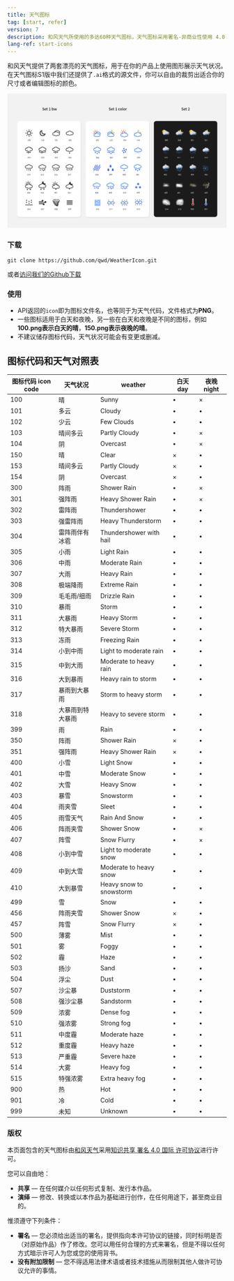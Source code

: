 ```yaml
---
title: 天气图标
tag: [start, refer]
version: 7
description: 和风天气所使用的多达60种天气图标，天气图标采用署名-非商业性使用 4.0 中国大陆 (CC BY-NC 4.0 CN)许可协议授权
lang-ref: start-icons
---
```


和风天气提供了两套漂亮的天气图标，用于在你的产品上使用图形展示天气状况。在天气图标S1版中我们还提供了`.ai`格式的源文件，你可以自由的裁剪出适合你的尺寸或者编辑图标的颜色。

![图标截图](/assets/images/qweather-icon-screenshot.png)

### 下载

```
git clone https://github.com/qwd/WeatherIcon.git
```

或者[访问我们的Github下载](https://github.com/qwd/WeatherIcon)

### 使用
* API返回的`icon`即为图标文件名，也等同于为天气代码，文件格式为**PNG**。
* 一些图标适用于白天和夜晚，另一些在白天和夜晚是不同的图标，例如**100.png表示白天的晴**，**150.png表示夜晚的晴**。
* 不建议储存图标代码，天气状况可能会有变更或删减。

## 图标代码和天气对照表

| 图标代码 icon code | 天气状况         | weather                 | 白天 day | 夜晚 night |
| ------------------ | ---------------- | ----------------------- | -------- | ---------- |
| 100                | 晴               | Sunny                   | &bull;   | &times;    |
| 101                | 多云             | Cloudy                  | &bull;   | &bull;     |
| 102                | 少云             | Few Clouds              | &bull;   | &bull;     |
| 103                | 晴间多云         | Partly Cloudy           | &bull;   | &times;    |
| 104                | 阴               | Overcast                | &bull;   | &times;    |
| 150                | 晴               | Clear                   | &times;  | &bull;     |
| 153                | 晴间多云         | Partly Cloudy           | &times;  | &bull;     |
| 154                | 阴               | Overcast                | &times;  | &bull;     |
| 300                | 阵雨             | Shower Rain             | &bull;   | &times;    |
| 301                | 强阵雨           | Heavy Shower Rain       | &bull;   | &times;    |
| 302                | 雷阵雨           | Thundershower           | &bull;   | &bull;     |
| 303                | 强雷阵雨         | Heavy Thunderstorm      | &bull;   | &bull;     |
| 304                | 雷阵雨伴有冰雹   | Thundershower with hail | &bull;   | &bull;     |
| 305                | 小雨             | Light Rain              | &bull;   | &bull;     |
| 306                | 中雨             | Moderate Rain           | &bull;   | &bull;     |
| 307                | 大雨             | Heavy Rain              | &bull;   | &bull;     |
| 308                | 极端降雨         | Extreme Rain            | &bull;   | &bull;     |
| 309                | 毛毛雨/细雨      | Drizzle Rain            | &bull;   | &bull;     |
| 310                | 暴雨             | Storm                   | &bull;   | &bull;     |
| 311                | 大暴雨           | Heavy Storm             | &bull;   | &bull;     |
| 312                | 特大暴雨         | Severe Storm            | &bull;   | &bull;     |
| 313                | 冻雨             | Freezing Rain           | &bull;   | &bull;     |
| 314                | 小到中雨         | Light to moderate rain  | &bull;   | &bull;     |
| 315                | 中到大雨         | Moderate to heavy rain  | &bull;   | &bull;     |
| 316                | 大到暴雨         | Heavy rain to storm     | &bull;   | &bull;     |
| 317                | 暴雨到大暴雨     | Storm to heavy storm    | &bull;   | &bull;     |
| 318                | 大暴雨到特大暴雨 | Heavy to severe storm   | &bull;   | &bull;     |
| 399                | 雨               | Rain                    | &bull;   | &bull;     |
| 350                | 阵雨             | Shower Rain             | &times;  | &bull;     |
| 351                | 强阵雨           | Heavy Shower Rain       | &times;  | &bull;     |
| 400                | 小雪             | Light Snow              | &bull;   | &bull;     |
| 401                | 中雪             | Moderate Snow           | &bull;   | &bull;     |
| 402                | 大雪             | Heavy Snow              | &bull;   | &bull;     |
| 403                | 暴雪             | Snowstorm               | &bull;   | &bull;     |
| 404                | 雨夹雪           | Sleet                   | &bull;   | &bull;     |
| 405                | 雨雪天气         | Rain And Snow           | &bull;   | &bull;     |
| 406                | 阵雨夹雪         | Shower Snow             | &bull;   | &times;    |
| 407                | 阵雪             | Snow Flurry             | &bull;   | &times;    |
| 408                | 小到中雪         | Light to moderate snow  | &bull;   | &bull;     |
| 409                | 中到大雪         | Moderate to heavy snow  | &bull;   | &bull;     |
| 410                | 大到暴雪         | Heavy snow to snowstorm | &bull;   | &bull;     |
| 499                | 雪               | Snow                    | &bull;   | &bull;     |
| 456                | 阵雨夹雪         | Shower Snow             | &times;  | &bull;     |
| 457                | 阵雪             | Snow Flurry             | &times;  | &bull;     |
| 500                | 薄雾             | Mist                    | &bull;   | &bull;     |
| 501                | 雾               | Foggy                   | &bull;   | &bull;     |
| 502                | 霾               | Haze                    | &bull;   | &bull;     |
| 503                | 扬沙             | Sand                    | &bull;   | &bull;     |
| 504                | 浮尘             | Dust                    | &bull;   | &bull;     |
| 507                | 沙尘暴           | Duststorm               | &bull;   | &bull;     |
| 508                | 强沙尘暴         | Sandstorm               | &bull;   | &bull;     |
| 509                | 浓雾             | Dense fog               | &bull;   | &bull;     |
| 510                | 强浓雾           | Strong fog              | &bull;   | &bull;     |
| 511                | 中度霾           | Moderate haze           | &bull;   | &bull;     |
| 512                | 重度霾           | Heavy haze              | &bull;   | &bull;     |
| 513                | 严重霾           | Severe haze             | &bull;   | &bull;     |
| 514                | 大雾             | Heavy fog               | &bull;   | &bull;     |
| 515                | 特强浓雾         | Extra heavy fog         | &bull;   | &bull;     |
| 900                | 热               | Hot                     | &bull;   | &bull;     |
| 901                | 冷               | Cold                    | &bull;   | &bull;     |
| 999                | 未知             | Unknown                 | &bull;   | &bull;     |

### 版权

本页面包含的天气图标由<a xmlns:cc="http://creativecommons.org/ns#" href="https://www.qweather.com" property="cc:attributionName" rel="cc:attributionURL">和风天气</a>采用<a rel="license" href="https://creativecommons.org/licenses/by/4.0/deed.zh" target="_blank">知识共享 署名 4.0 国际 许可协议</a>进行许可。

您可以自由地：

- **共享** — 在任何媒介以任何形式复制、发行本作品。
- **演绎** — 修改、转换或以本作品为基础进行创作，在任何用途下，甚至商业目的。 

惟须遵守下列条件：

- **署名** — 您必须给出适当的署名，提供指向本许可协议的链接，同时标明是否（对原始作品）作了修改。您可以用任何合理的方式来署名，但是不得以任何方式暗示许可人为您或您的使用背书。
- **没有附加限制** — 您不得适用法律术语或者技术措施从而限制其他人做许可协议允许的事情。

